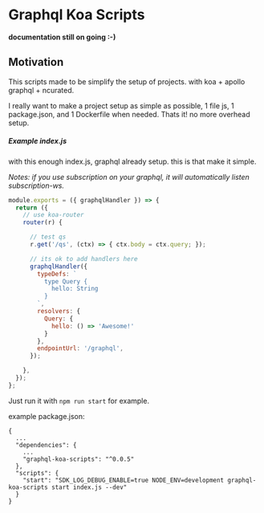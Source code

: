 # Graphql Koa Scripts

**documentation still on going :-)**

## Motivation

This scripts made to be simplify the setup of projects. with koa + apollo graphql + ncurated.

I really want to make a project setup as simple as possible, 1 file js, 1 package.json, and 1 Dockerfile when needed. Thats it! no more overhead setup.

##### Example index.js

with this enough index.js, graphql already setup. this is that make it simple.

*Notes: if you use subscription on your graphql, it will automatically listen subscription-ws.*

```javascript
module.exports = ({ graphqlHandler }) => {
  return ({
    // use koa-router
    router(r) {

      // test qs
      r.get('/qs', (ctx) => { ctx.body = ctx.query; });

      // its ok to add handlers here
      graphqlHandler({
        typeDefs: `
          type Query {
            hello: String
          }
        `,
        resolvers: {
          Query: {
            hello: () => 'Awesome!'
          }
        },
        endpointUrl: '/graphql',
      });

    },
  });
};
```

Just run it with `npm run start` for example.

example package.json:

```
{
  ...
  "dependencies": {
    ...
    "graphql-koa-scripts": "^0.0.5"
  },
  "scripts": {
    "start": "SDK_LOG_DEBUG_ENABLE=true NODE_ENV=development graphql-koa-scripts start index.js --dev"
  }
}

```
